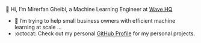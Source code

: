 👋 Hi, I’m Mirerfan Gheibi, a Machine Learning Engineer at [Wave HQ](https://www.waveapps.com/)
- 👀 I’m trying to help small business owners with efficient machine learning at scale ...
- :octocat: Check out my personal [GitHub Profile](https://github.com/mirerfangheibi) for my personal projects.

<!---
mgheibi-wavefin/mgheibi-wavefin is a ✨ special ✨ repository because its `README.md` (this file) appears on your GitHub profile.
You can click the Preview link to take a look at your changes.
--->
